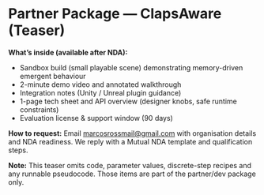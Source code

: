 # Partner Package — ClapsAware (Teaser)

**What’s inside (available after NDA):**
- Sandbox build (small playable scene) demonstrating memory-driven emergent behaviour  
- 2-minute demo video and annotated walkthrough  
- Integration notes (Unity / Unreal plugin guidance)  
- 1-page tech sheet and API overview (designer knobs, safe runtime constraints)  
- Evaluation license & support window (90 days)

**How to request:** Email marcosrossmail@gmail.com with organisation details and NDA readiness. We reply with a Mutual NDA template and qualification steps.

**Note:** This teaser omits code, parameter values, discrete-step recipes and any runnable pseudocode. Those items are part of the partner/dev package only.

